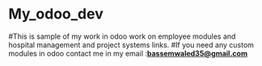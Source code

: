 # My_odoo_dev
#This is sample of my work in odoo work on employee modules and hospital management and project systems links.
#If you need any custom modules in odoo contact me in my email :**bassemwaled35@gmail.com**
